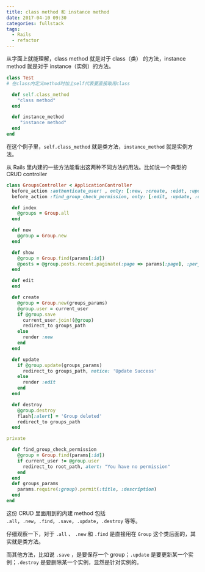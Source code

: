 ```yaml
---
title: class method 和 instance method
date: 2017-04-10 09:30
categories: fullstack
tags:
  - Rails
  - refactor
---
```


从字面上就能理解，class method 就是对于 class（类） 的方法，instance method 就是对于 instance（实例）的方法。

```ruby
class Test
# 在class内定义method时加上self代表要直接取用class

  def self.class_method
    "class method"
  end

  def instance_method
     "instance method"
  end
end
```

在这个例子里，`self.class_method` 就是类方法，`instance_method` 就是实例方法。

从 Rails 里内建的一些方法能看出这两种不同方法的用法。比如说一个典型的 CRUD controller

```ruby
class GroupsController < ApplicationController
  before_action :authenticate_user! , only: [:new, :create, :eidt, :update, :destroy]
  before_action :find_group_check_permission, only: [:edit, :update, :destroy]

  def index
    @groups = Group.all
  end

  def new
    @group = Group.new
  end

  def show
    @group = Group.find(params[:id])
    @posts = @group.posts.recent.paginate(:page => params[:page], :per_page => 5)
  end

  def edit
  end

  def create
    @group = Group.new(groups_params)
    @group.user = current_user
    if @group.save
      current_user.join!(@group)
      redirect_to groups_path
    else
      render :new
    end
  end

  def update
    if @group.update(groups_params)
      redirect_to groups_path, notice: 'Update Success'
    else
      render :edit
    end
  end

  def destroy
    @group.destroy
    flash[:alert] = 'Group deleted'
    redirect_to groups_path
  end

private

  def find_group_check_permission
    @group = Group.find(params[:id])
    if current_user != @group.user
      redirect_to root_path, alert: "You have no permission"
    end
  end
  def groups_params
    params.require(:group).permit(:title, :description)
  end
end
```

这份 CRUD 里面用到的内建 method 包括 `.all`，`.new`，`.find`，`.save`，`.update`，`.destroy` 等等。

仔细观察一下，对于 `.all` 、 `.new` 和 `.find` 是直接用在 `Group` 这个类后面的，其实就是类方法。

而其他方法，比如说 `.save` ，是要保存一个 group；`.update` 是要更新某一个实例；`.destroy` 是要删除某一个实例，显然是针对实例的。